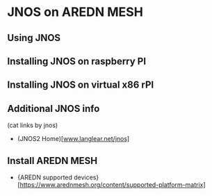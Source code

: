 # JNOS on AREDN MESH

## Using JNOS

## Installing JNOS on raspberry PI

## Installing JNOS on virtual x86 rPI

## Additional JNOS info
(cat links by jnos)
+ (JNOS2 Home)[www.langlear.net/jnos]

## Install AREDN MESH
+ {AREDN supported devices}[https://www.arednmesh.org/content/supported-platform-matrix]
